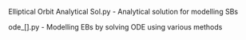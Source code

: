 Elliptical Orbit Analytical Sol.py - Analytical solution for modelling SBs

ode_[].py - Modelling EBs by solving ODE using various methods
